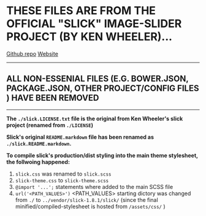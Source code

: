 # THESE FILES ARE FROM THE OFFICIAL "SLICK" IMAGE-SLIDER PROJECT (BY KEN WHEELER)...

[Github repo](https://github.com/kenwheeler/slick/)
[Website](http://kenwheeler.github.io/slick/)

---

## ALL NON-ESSENIAL FILES (E.G. BOWER.JSON, PACKAGE.JSON, OTHER PROJECT/CONFIG FILES ) HAVE BEEN REMOVED

---

**The `./slick.LICENSE.txt` file is the original from Ken Wheeler's slick project (renamed from `./LICENSE`)**

**Slick's original `README.markdown` file has been renamed as `./slick.README.markdown`.**

**To compile slick's production/dist styling into the main theme stylesheet, the follwoing happened:**

1. `slick.css` was renamed to `slick.scss`
2. `slick-theme.css` to `slick-theme.scss`
3. `@import '...';` statements where added to the main SCSS file
4. `url('<PATH_VALUES>')` <PATH_VALUES> starting dictory was changed from `./` to `../vendor/slick-1.8.1/slick/` (since the final minified/compiled-stylesheet is hosted from `/assets/css/` )



